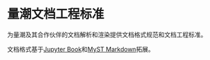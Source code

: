 # 量潮文档工程标准

为量潮及其合作伙伴的文档解析和渲染提供文档格式规范和文档工程标准。

文档格式基于[Jupyter Book](https://jupyterbook.org)和[MyST Markdown](https://myst-parser.readthedocs.io)拓展。
